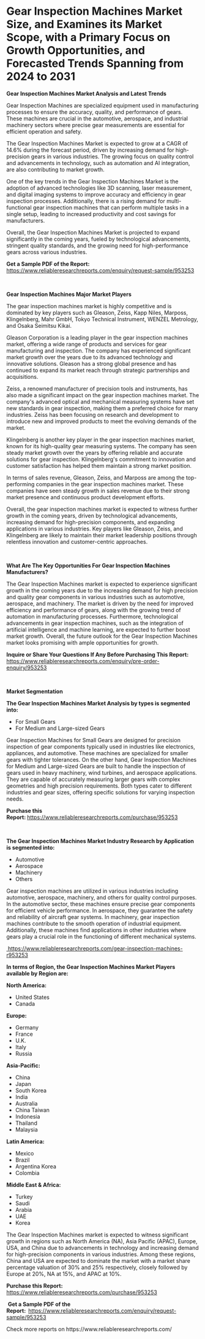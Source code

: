 <p><h1>Gear Inspection Machines Market Size, and Examines its Market Scope, with a Primary Focus on Growth Opportunities, and Forecasted Trends Spanning from 2024 to 2031</h1></p><p><strong>Gear Inspection Machines Market Analysis and Latest Trends</strong></p>
<p><p>Gear Inspection Machines are specialized equipment used in manufacturing processes to ensure the accuracy, quality, and performance of gears. These machines are crucial in the automotive, aerospace, and industrial machinery sectors where precise gear measurements are essential for efficient operation and safety.</p><p>The Gear Inspection Machines Market is expected to grow at a CAGR of 14.6% during the forecast period, driven by increasing demand for high-precision gears in various industries. The growing focus on quality control and advancements in technology, such as automation and AI integration, are also contributing to market growth.</p><p>One of the key trends in the Gear Inspection Machines Market is the adoption of advanced technologies like 3D scanning, laser measurement, and digital imaging systems to improve accuracy and efficiency in gear inspection processes. Additionally, there is a rising demand for multi-functional gear inspection machines that can perform multiple tasks in a single setup, leading to increased productivity and cost savings for manufacturers.</p><p>Overall, the Gear Inspection Machines Market is projected to expand significantly in the coming years, fueled by technological advancements, stringent quality standards, and the growing need for high-performance gears across various industries.</p></p>
<p><strong>Get a Sample PDF of the Report:&nbsp;</strong> <a href="https://www.reliableresearchreports.com/enquiry/request-sample/953253">https://www.reliableresearchreports.com/enquiry/request-sample/953253</a></p>
<p>&nbsp;</p>
<p><strong>Gear Inspection Machines Major Market Players</strong></p>
<p><p>The gear inspection machines market is highly competitive and is dominated by key players such as Gleason, Zeiss, Kapp Niles, Marposs, Klingelnberg, Mahr GmbH, Tokyo Technical Instrument, WENZEL Metrology, and Osaka Seimitsu Kikai.</p><p>Gleason Corporation is a leading player in the gear inspection machines market, offering a wide range of products and services for gear manufacturing and inspection. The company has experienced significant market growth over the years due to its advanced technology and innovative solutions. Gleason has a strong global presence and has continued to expand its market reach through strategic partnerships and acquisitions.</p><p>Zeiss, a renowned manufacturer of precision tools and instruments, has also made a significant impact on the gear inspection machines market. The company's advanced optical and mechanical measuring systems have set new standards in gear inspection, making them a preferred choice for many industries. Zeiss has been focusing on research and development to introduce new and improved products to meet the evolving demands of the market.</p><p>Klingelnberg is another key player in the gear inspection machines market, known for its high-quality gear measuring systems. The company has seen steady market growth over the years by offering reliable and accurate solutions for gear inspection. Klingelnberg's commitment to innovation and customer satisfaction has helped them maintain a strong market position.</p><p>In terms of sales revenue, Gleason, Zeiss, and Marposs are among the top-performing companies in the gear inspection machines market. These companies have seen steady growth in sales revenue due to their strong market presence and continuous product development efforts.</p><p>Overall, the gear inspection machines market is expected to witness further growth in the coming years, driven by technological advancements, increasing demand for high-precision components, and expanding applications in various industries. Key players like Gleason, Zeiss, and Klingelnberg are likely to maintain their market leadership positions through relentless innovation and customer-centric approaches.</p></p>
<p>&nbsp;</p>
<p><strong>What Are The Key Opportunities For Gear Inspection Machines Manufacturers?</strong></p>
<p><p>The Gear Inspection Machines market is expected to experience significant growth in the coming years due to the increasing demand for high precision and quality gear components in various industries such as automotive, aerospace, and machinery. The market is driven by the need for improved efficiency and performance of gears, along with the growing trend of automation in manufacturing processes. Furthermore, technological advancements in gear inspection machines, such as the integration of artificial intelligence and machine learning, are expected to further boost market growth. Overall, the future outlook for the Gear Inspection Machines market looks promising with ample opportunities for growth.</p></p>
<p><strong>Inquire or Share Your Questions If Any Before Purchasing This Report:</strong> <a href="https://www.reliableresearchreports.com/enquiry/pre-order-enquiry/953253">https://www.reliableresearchreports.com/enquiry/pre-order-enquiry/953253</a></p>
<p>&nbsp;</p>
<p><strong>Market Segmentation</strong></p>
<p><strong>The Gear Inspection Machines Market Analysis by types is segmented into:</strong></p>
<p><ul><li>For Small Gears</li><li>For Medium and Large-sized Gears</li></ul></p>
<p><p>Gear Inspection Machines for Small Gears are designed for precision inspection of gear components typically used in industries like electronics, appliances, and automotive. These machines are specialized for smaller gears with tighter tolerances. On the other hand, Gear Inspection Machines for Medium and Large-sized Gears are built to handle the inspection of gears used in heavy machinery, wind turbines, and aerospace applications. They are capable of accurately measuring larger gears with complex geometries and high precision requirements. Both types cater to different industries and gear sizes, offering specific solutions for varying inspection needs.</p></p>
<p><strong>Purchase this Report:&nbsp;</strong><a href="https://www.reliableresearchreports.com/purchase/953253">https://www.reliableresearchreports.com/purchase/953253</a></p>
<p>&nbsp;</p>
<p><strong>The Gear Inspection Machines Market Industry Research by Application is segmented into:</strong></p>
<p><ul><li>Automotive</li><li>Aerospace</li><li>Machinery</li><li>Others</li></ul></p>
<p><p>Gear inspection machines are utilized in various industries including automotive, aerospace, machinery, and others for quality control purposes. In the automotive sector, these machines ensure precise gear components for efficient vehicle performance. In aerospace, they guarantee the safety and reliability of aircraft gear systems. In machinery, gear inspection machines contribute to the smooth operation of industrial equipment. Additionally, these machines find applications in other industries where gears play a crucial role in the functioning of different mechanical systems.</p></p>
<p><a href="https://www.reliableresearchreports.com/gear-inspection-machines-r953253">&nbsp;https://www.reliableresearchreports.com/gear-inspection-machines-r953253</a></p>
<p><strong>In terms of Region, the Gear Inspection Machines Market Players available by Region are:</strong></p>
<p>
    <p> <strong> North America: </strong>
        <ul>
            <li>United States</li>
            <li>Canada</li>
        </ul>
        </p> 
    <p> <strong> Europe: </strong>
        <ul>
            <li>Germany</li>
            <li>France</li>
            <li>U.K.</li>
            <li>Italy</li>
            <li>Russia</li>
        </ul>
        </p> 
    <p> <strong> Asia-Pacific: </strong>
        <ul>
            <li>China</li>
            <li>Japan</li>
            <li>South Korea</li>
            <li>India</li>
            <li>Australia</li>
            <li>China Taiwan</li>
            <li>Indonesia</li>
            <li>Thailand</li>
            <li>Malaysia</li>
        </ul>
        </p> 
    <p> <strong> Latin America: </strong>
        <ul>
            <li>Mexico</li>
            <li>Brazil</li>
            <li>Argentina Korea</li>
            <li>Colombia</li>
        </ul>
        </p> 
    <p> <strong> Middle East & Africa: </strong>
        <ul>
            <li>Turkey</li>
            <li>Saudi</li>
            <li>Arabia</li>
            <li>UAE</li>
            <li>Korea</li>
        </ul>
    </p>
    </p>
<p><p>The Gear Inspection Machines market is expected to witness significant growth in regions such as North America (NA), Asia Pacific (APAC), Europe, USA, and China due to advancements in technology and increasing demand for high-precision components in various industries. Among these regions, China and USA are expected to dominate the market with a market share percentage valuation of 30% and 25% respectively, closely followed by Europe at 20%, NA at 15%, and APAC at 10%.</p></p>
<p><strong>Purchase this Report: </strong><a href="https://www.reliableresearchreports.com/purchase/953253">https://www.reliableresearchreports.com/purchase/953253</a></p>
<p>&nbsp;<strong>Get a Sample PDF of the Report:&nbsp;&nbsp;</strong><a href="https://www.reliableresearchreports.com/enquiry/request-sample/953253">https://www.reliableresearchreports.com/enquiry/request-sample/953253</a></p>
<p><strong></strong></p>
<p>Check more reports on https://www.reliableresearchreports.com/</p>